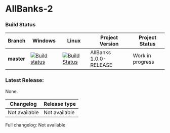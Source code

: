 # AllBanks-2 

### Build Status
| Branch | Windows | Linux | Project Version | Project Status |
|-------------|---------|-------------|--------------|------------|
| **master**  | [![Build status](https://ci.appveyor.com/api/projects/status/3tcj45g7880hre7m/branch/master?svg=true)](https://ci.appveyor.com/project/Wirlie/allbanks-2/branch/master) | [![Build Status](https://travis-ci.org/Wirlie/AllBanks-2.svg?branch=master)](https://travis-ci.org/Wirlie/AllBanks-2) | AllBanks 1.0.0-RELEASE | Work in progress |

### Latest Release:
None.

| Changelog     | Release type |
|---------------|-----------|
| Not available | Not available |

Full changelog: Not available
